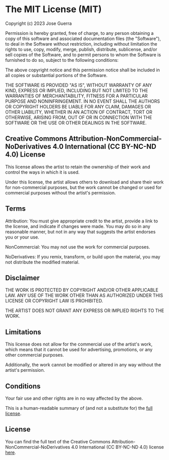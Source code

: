 # The MIT License (MIT)

Copyright (c) 2023 Jose Guerra

Permission is hereby granted, free of charge, to any person obtaining a copy
of this software and associated documentation files (the "Software"), to deal
in the Software without restriction, including without limitation the rights
to use, copy, modify, merge, publish, distribute, sublicense, and/or sell
copies of the Software, and to permit persons to whom the Software is
furnished to do so, subject to the following conditions:

The above copyright notice and this permission notice shall be included in all
copies or substantial portions of the Software.

THE SOFTWARE IS PROVIDED "AS IS", WITHOUT WARRANTY OF ANY KIND, EXPRESS OR
IMPLIED, INCLUDING BUT NOT LIMITED TO THE WARRANTIES OF MERCHANTABILITY,
FITNESS FOR A PARTICULAR PURPOSE AND NONINFRINGEMENT. IN NO EVENT SHALL THE
AUTHORS OR COPYRIGHT HOLDERS BE LIABLE FOR ANY CLAIM, DAMAGES OR OTHER
LIABILITY, WHETHER IN AN ACTION OF CONTRACT, TORT OR OTHERWISE, ARISING FROM,
OUT OF OR IN CONNECTION WITH THE SOFTWARE OR THE USE OR OTHER DEALINGS IN THE
SOFTWARE.

## Creative Commons Attribution-NonCommercial-NoDerivatives 4.0 International (CC BY-NC-ND 4.0) License

This license allows the artist to retain the ownership of their work and control the ways in which it is used.

Under this license, the artist allows others to download and share their work for non-commercial purposes,
but the work cannot be changed or used for commercial purposes without the artist's permission.

## Terms

Attribution: You must give appropriate credit to the artist, provide a link to the license, and indicate
if changes were made. You may do so in any reasonable manner, but not in any way that suggests the artist endorses you or your use.

NonCommercial: You may not use the work for commercial purposes.

NoDerivatives: If you remix, transform, or build upon the material, you may not distribute the modified material.

## Disclaimer

THE WORK IS PROTECTED BY COPYRIGHT AND/OR OTHER APPLICABLE LAW. ANY USE OF THE WORK OTHER THAN AS AUTHORIZED
UNDER THIS LICENSE OR COPYRIGHT LAW IS PROHIBITED.

THE ARTIST DOES NOT GRANT ANY EXPRESS OR IMPLIED RIGHTS TO THE WORK.

## Limitations

This license does not allow for the commercial use of the artist's work, which means that it cannot be
used for advertising, promotions, or any other commercial purposes.

Additionally, the work cannot be modified or altered in any way without the artist's permission.

## Conditions

Your fair use and other rights are in no way affected by the above.

This is a human-readable summary of (and not a substitute for) the [full license](https://creativecommons.org/licenses/by-nc-nd/4.0/legalcode).

## License

You can find the full text of the Creative Commons Attribution-NonCommercial-NoDerivatives 4.0 International
(CC BY-NC-ND 4.0) license [here](https://creativecommons.org/licenses/by-nc-nd/4.0/legalcode).
